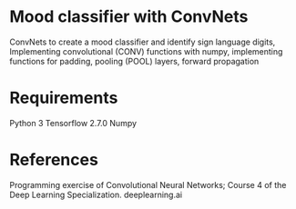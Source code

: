 # Mood classifier with ConvNets
ConvNets to create a mood classifier and identify sign language digits, 
Implementing convolutional (CONV) functions with numpy, implementing functions for padding,  pooling (POOL) layers, forward propagation 

# Requirements
Python 3
Tensorflow 2.7.0
Numpy














# References
Programming exercise of Convolutional Neural Networks; Course 4 of the Deep Learning Specialization. deeplearning.ai
